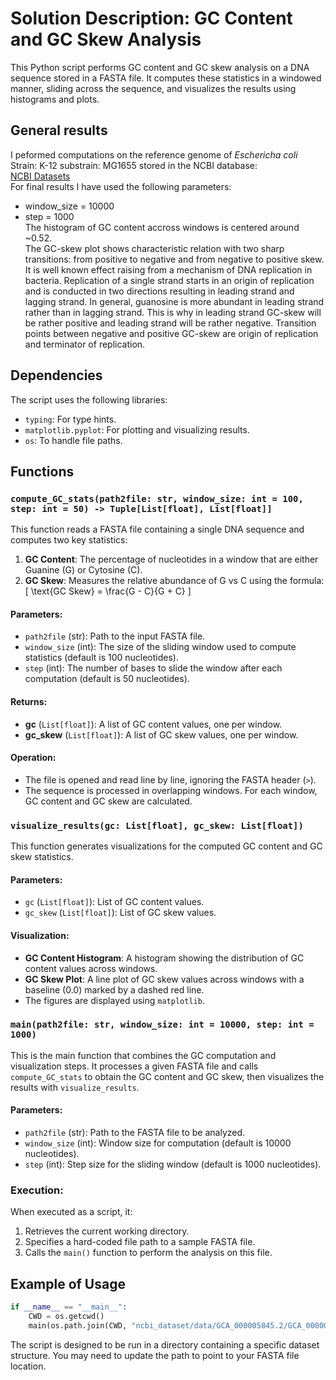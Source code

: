 
# Solution Description: GC Content and GC Skew Analysis

This Python script performs GC content and GC skew analysis on a DNA sequence stored in a FASTA file. It computes these statistics in a windowed manner, sliding across the sequence, and visualizes the results using histograms and plots.

## General results
I peformed computations on the reference genome of *Eschericha coli* Strain: K-12 substrain: MG1655 stored in the NCBI database:  
[NCBI Datasets](https://www.ncbi.nlm.nih.gov/datasets/taxonomy/511145/)  
For final results I have used the following parameters:  
* window_size = 10000
* step = 1000  
The histogram of GC content accross windows is centered around ~0.52.  
The GC-skew plot shows characteristic relation with two sharp transitions: from positive to negative and from negative to positive skew. It is well known effect raising from a mechanism of DNA replication in bacteria. Replication of a single strand starts in an origin of replication and is conducted in two directions resulting in leading strand and lagging strand. In general, guanosine is more abundant in leading strand rather than in lagging strand. This is why in leading strand GC-skew will be rather positive and leading strand will be rather negative. Transition points between negative and positive GC-skew are origin of replication and terminator of replication.

## Dependencies
The script uses the following libraries:
- `typing`: For type hints.
- `matplotlib.pyplot`: For plotting and visualizing results.
- `os`: To handle file paths.

## Functions

### `compute_GC_stats(path2file: str, window_size: int = 100, step: int = 50) -> Tuple[List[float], List[float]]`
This function reads a FASTA file containing a single DNA sequence and computes two key statistics:
1. **GC Content**: The percentage of nucleotides in a window that are either Guanine (G) or Cytosine (C).
2. **GC Skew**: Measures the relative abundance of G vs C using the formula:
   \[
   \text{GC Skew} = \frac{G - C}{G + C}
   \]
   
#### Parameters:
- `path2file` (str): Path to the input FASTA file.
- `window_size` (int): The size of the sliding window used to compute statistics (default is 100 nucleotides).
- `step` (int): The number of bases to slide the window after each computation (default is 50 nucleotides).

#### Returns:
- **gc** (`List[float]`): A list of GC content values, one per window.
- **gc_skew** (`List[float]`): A list of GC skew values, one per window.

#### Operation:
- The file is opened and read line by line, ignoring the FASTA header (`>`).
- The sequence is processed in overlapping windows. For each window, GC content and GC skew are calculated.
  
### `visualize_results(gc: List[float], gc_skew: List[float])`
This function generates visualizations for the computed GC content and GC skew statistics.

#### Parameters:
- `gc` (`List[float]`): List of GC content values.
- `gc_skew` (`List[float]`): List of GC skew values.

#### Visualization:
- **GC Content Histogram**: A histogram showing the distribution of GC content values across windows.
- **GC Skew Plot**: A line plot of GC skew values across windows with a baseline (0.0) marked by a dashed red line.
- The figures are displayed using `matplotlib`.

### `main(path2file: str, window_size: int = 10000, step: int = 1000)`
This is the main function that combines the GC computation and visualization steps. It processes a given FASTA file and calls `compute_GC_stats` to obtain the GC content and GC skew, then visualizes the results with `visualize_results`.

#### Parameters:
- `path2file` (str): Path to the FASTA file to be analyzed.
- `window_size` (int): Window size for computation (default is 10000 nucleotides).
- `step` (int): Step size for the sliding window (default is 1000 nucleotides).

### Execution:
When executed as a script, it:
1. Retrieves the current working directory.
2. Specifies a hard-coded file path to a sample FASTA file.
3. Calls the `main()` function to perform the analysis on this file.

## Example of Usage
```python
if __name__ == "__main__":
    CWD = os.getcwd()
    main(os.path.join(CWD, "ncbi_dataset/data/GCA_000005845.2/GCA_000005845.2_ASM584v2_genomic.fna"))
```

The script is designed to be run in a directory containing a specific dataset structure. You may need to update the path to point to your FASTA file location.
